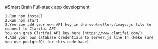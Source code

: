 #Smart Brain Full-stack app development

    1.Run npm install
    2.Run npm start
    3.You can add your own API key in the controllers/image.js file to connect to Clarifai API.
    You can grab Clarifai API key here (https://www.clarifai.com/)
    4.Add your own database credentials to server.js line 14 (Make sure you use postgreSQL for this code base)
